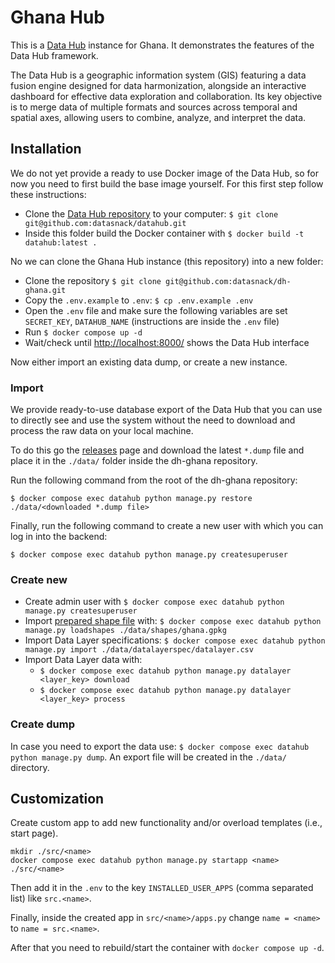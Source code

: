 # Ghana Hub

This is a [Data Hub](https://github.com/datasnack/datahub) instance for Ghana. It demonstrates the features of the Data Hub framework.

The Data Hub is a geographic information system (GIS) featuring a data fusion engine designed for data harmonization, alongside an interactive dashboard for effective data exploration and collaboration. Its key objective is to merge data of multiple formats and sources across temporal and spatial axes, allowing users to combine, analyze, and interpret the data.


## Installation

We do not yet provide a ready to use Docker image of the Data Hub, so for now you need to first build the base image yourself. For this first step follow these instructions:

- Clone the [Data Hub repository](https://github.com/datasnack/datahub) to your computer: `$ git clone git@github.com:datasnack/datahub.git`
- Inside this folder build the Docker container with `$ docker build -t datahub:latest .`


No we can clone the Ghana Hub instance (this repository) into a new folder:

- Clone the repository `$ git clone git@github.com:datasnack/dh-ghana.git`
- Copy the `.env.example` to `.env`: `$ cp .env.example .env`
- Open the `.env` file and make sure the following variables are set `SECRET_KEY`, `DATAHUB_NAME` (instructions are inside the `.env` file)
- Run `$ docker compose up -d`
- Wait/check until [http://localhost:8000/](http://localhost:8000/) shows the Data Hub interface

Now either import an existing data dump, or create a new instance.

### Import

We provide ready-to-use database export of the Data Hub that you can use to directly see and use the system without the need to download and process the raw data on your local machine.

To do this go the [releases](https://github.com/datasnack/dh-ghana/releases) page and download the latest `*.dump` file and place it in the `./data/` folder inside the dh-ghana repository.

Run the following command from the root of the dh-ghana repository:

    $ docker compose exec datahub python manage.py restore ./data/<downloaded *.dump file>

Finally, run the following command to create a new user with which you can log in into the backend:

    $ docker compose exec datahub python manage.py createsuperuser


### Create new

- Create admin user with `$ docker compose exec datahub python manage.py createsuperuser`
- Import [prepared shape file](https://github.com/datasnack/aoi-ghana) with: `$ docker compose exec datahub python manage.py loadshapes ./data/shapes/ghana.gpkg`
- Import Data Layer specifications: `$ docker compose exec datahub python manage.py import ./data/datalayerspec/datalayer.csv`
- Import Data Layer data with:
    - `$ docker compose exec datahub python manage.py datalayer <layer_key> download`
    - `$ docker compose exec datahub python manage.py datalayer <layer_key> process`


### Create dump

In case you need to export the data use: `$ docker compose exec datahub python manage.py dump`. An export file will be created in the `./data/` directory.


## Customization

Create custom app to add new functionality and/or overload templates (i.e., start page).

    mkdir ./src/<name>
    docker compose exec datahub python manage.py startapp <name> ./src/<name>

Then add it in the `.env` to the key `INSTALLED_USER_APPS` (comma separated list) like `src.<name>`.

Finally, inside the created app in `src/<name>/apps.py` change `name = <name>` to `name = src.<name>`.

After that you need to rebuild/start the container with `docker compose up -d`.
